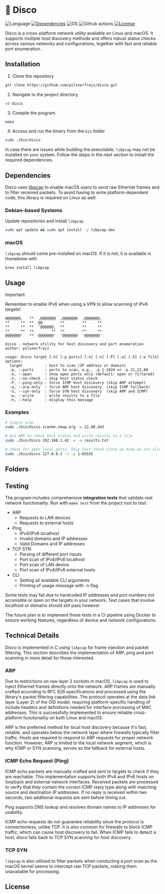 

# 🪩 Disco
![Language](https://img.shields.io/badge/Language-C-%2300599C.svg)
[![Dependencies](https://img.shields.io/badge/Dependencies-libpcap-%230059.svg)](https://www.tcpdump.org/)
![OS](https://img.shields.io/badge/OS-Linux%2C%20macOS-ff8bba)
![Github actions](https://img.shields.io/badge/Github%20Actions-%23267.svg)
[![License](https://img.shields.io/badge/License-MIT-%2300.svg)](https://github.com/pilsnerfrajz/disco/blob/main/LICENSE)

Disco is a cross-platform network utility available on Linux and macOS. It supports multiple host discovery methods and offers robust status checks across various networks and configurations, together with fast and reliable port enumeration.

## Installation
1. Clone the repository
```bash
git clone https://github.com/pilsnerfrajz/disco.git
```
2. Navigate to the project directory
```bash
cd disco
```
3. Compile the program
```bash
make
```
4. Access and run the binary from the `bin` folder
```bash
sudo ./bin/disco
```

 In case there are issues while building the executable, `libpcap` may not be installed on your system. Follow the steps in the next section to install the required dependencies.

## Dependencies
Disco uses [libpcap](https://www.tcpdump.org/) to enable macOS users to send raw Ethernet frames and to filter received packets. To avoid having to write platform-dependent code, this library is required on Linux as well.

### Debian-based Systems
Update repositories and install `libpcap`
```bash
sudo apt update && sudo apt install -y libpcap-dev
```

### macOS
`libpcap` should come pre-installed on macOS. If it is not, it is available in Homebrew with
```bash
brew install libpcap
```

## Usage
> [!IMPORTANT]  
> Remember to enable IPv6 when using a VPN to allow scanning of IPv6 targets!
```
@@@@@@@,   **  ,@@@@@@@  ,@@@@@@@  ,@@@@@@@,
**     **  **  @@        **        **     **
**     **  **  '@@@@@@,  **        **     **
**     **  **        **  **        **     **
@@@@@@@'   **  @@@@@@@'  '@@@@@@@  '@@@@@@@'

disco - network utility for host discovery and port enumeration
author: pilsnerfrajz

usage: disco target [-h] [-p ports] [-o] [-n] [-P] [-a] [-S] [-w file]
options:
  target          : host to scan (IP address or domain)
  -p, --ports     : ports to scan, e.g., -p 1-1024 or -p 21,22,80
  -o, --open      : show open ports only (default: open or filtered)
  -n, --no-check  : skip host status check
  -P, --ping-only : force ICMP host discovery (skip ARP attempt)
  -a, --arp-only  : force ARP host discovery  (skip ICMP fallback)
  -S, --syn-only  : force SYN host discovery  (skip ARP and ICMP)
  -w, --write     : write results to a file
  -h, --help      : display this message
```

### Examples
```bash
# Simple scan
sudo ./bin/disco scanme.nmap.org -p 22,80,443

# Use ARP to check host status and write results to a file
sudo ./bin/disco 192.168.1.42 -a -w results.txt

# Check for open local ports. Skip host check since we know we are alive
sudo ./bin/disco 127.0.0.1 -n -p 1-65535
```

## Folders

## Testing
The program includes comprehensive **integration tests** that validate real network functionality. Run with `make test` from the project root to test:
- ARP 
	- Requests to LAN devices 
	- Requests to external hosts
- Ping
	- IPv4/IPv6 localhost
	- Invalid domains and IP addresses
	- Valid Domains and IP addresses
- TCP SYN
	- Parsing of different port inputs
	- Port scan of IPv4/IPv6 localhost
	- Port scan of LAN device
	- Port scan of IPv4/IPv6 external hosts
- CLI
	- Setting all available CLI arguments
	- Printing of usage message with `-h` flag

Some tests may fail due to hardcoded IP addresses and port numbers not accessible or open on the targets in your network. Test cases that involve localhost or domains should still pass however. 

The future plan is to implement these tests in a CI pipeline using Docker to ensure working features, regardless of device and network configurations. 

## Technical Details
Disco is implemented in C using `libpcap` for frame injection and packet filtering. This section describes the implementation of ARP, ping and port scanning in more detail for those interested.

### ARP
Due to restrictions on raw layer 2 sockets in macOS, `libpcap` is used to inject Ethernet frames directly onto the network. ARP frames are manually crafted according to RFC 826 specifications and processed using the library's packet filtering capabilities. The protocol operates at the data link layer (Layer 2) of the OSI model, requiring platform-specific handling of include headers and definitions needed for interface processing of MAC addresses. This is successfully implemented to ensure reliable cross-platform functionality on both Linux and macOS.

ARP is the preferred method for local host discovery because it's fast, reliable, and operates below the network layer where firewalls typically filter traffic. Hosts are required to respond to ARP requests for proper network function. However, ARP is limited to the local network segment, which is why ICMP or SYN scanning, serves as the fallback for external hosts.

### ICMP Echo Request (Ping)
ICMP echo packets are manually crafted and sent to targets to check if they are reachable. This implementation supports both IPv4 and IPv6 hosts on loopback and external network interfaces. Received packets are processed to verify that they contain the correct ICMP reply type along with matching source and destination IP addresses. If no reply is received within two seconds, two additional requests are sent before timing out.

Ping supports DNS lookup and resolves domain names to IP addresses for usability. 

ICMP echo requests do not guarantee reliability since the protocol is connectionless, unlike TCP. It is also common for firewalls to block ICMP traffic, which can cause host discovery to fail. When ICMP fails to detect a host, disco falls back to TCP SYN scanning for host discovery. 

### TCP SYN 
`libpcap` is also utilized to filter packets when conducting a port scan as the macOS kernel seems to intercept raw TCP packets, making them unavailable for processing.





## License
